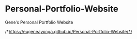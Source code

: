 # Personal-Portfolio-Website
Gene's Personal Portfolio Website

/*https://eugeneayonga.github.io/Personal-Portfolio-Website/*/
